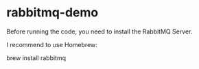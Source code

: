 # rabbitmq-demo

Before running the code, you need to install the RabbitMQ Server.

I recommend to use Homebrew:

brew install rabbitmq
